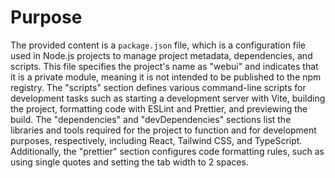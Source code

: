 # Purpose
The provided content is a `package.json` file, which is a configuration file used in Node.js projects to manage project metadata, dependencies, and scripts. This file specifies the project's name as "webui" and indicates that it is a private module, meaning it is not intended to be published to the npm registry. The "scripts" section defines various command-line scripts for development tasks such as starting a development server with Vite, building the project, formatting code with ESLint and Prettier, and previewing the build. The "dependencies" and "devDependencies" sections list the libraries and tools required for the project to function and for development purposes, respectively, including React, Tailwind CSS, and TypeScript. Additionally, the "prettier" section configures code formatting rules, such as using single quotes and setting the tab width to 2 spaces.
